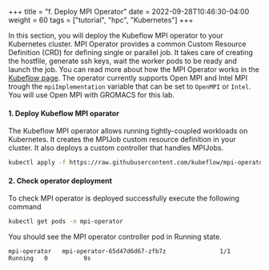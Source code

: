 +++
title = "f. Deploy MPI Operator"
date = 2022-09-28T10:46:30-04:00
weight = 60
tags = ["tutorial", "hpc", "Kubernetes"]
+++

In this section, you will deploy the Kubeflow MPI operator to your Kubernetes cluster.
MPI Operator provides a common Custom Resource Definition (CRD) for defining single or parallel job. It takes care of creating the hostfile, generate ssh keys, wait the worker pods to be ready and launch the job.
You can read more about how the MPI Operator works in the [ Kubeflow page](https://github.com/kubeflow/mpi-operator/blob/master/proposals/scalable-robust-operator.md#background). The operator currently supports Open MPI and Intel MPI trough the `mpiImplementation` variable that can be set to `OpenMPI` or `Intel`.
You will use Open MPI with GROMACS for this lab.

####  1. Deploy Kubeflow MPI oparator

The Kubeflow MPI operator allows running tightly-coupled workloads on Kubernetes. It creates the MPIJob custom resource definition in your cluster. It also deploys a custom controller that handles MPIJobs.

```bash
kubectl apply -f https://raw.githubusercontent.com/kubeflow/mpi-operator/v0.3.0/deploy/v2beta1/mpi-operator.yaml
```

####  2. Check operator deployment

To check MPI operator is deployed successfully execute the following command

```bash
kubectl get pods -n mpi-operator
```

You should see the MPI operator controller pod in Running state.

```text
mpi-operator   mpi-operator-65d47d6d67-zfb7z               1/1     Running   0          9s
```